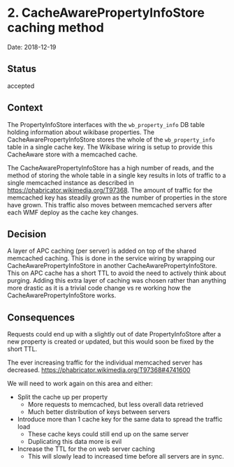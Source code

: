# 2. CacheAwarePropertyInfoStore caching method

Date: 2018-12-19

## Status

accepted

## Context

The PropertyInfoStore interfaces with the `wb_property_info` DB table holding information about wikibase properties.
The CacheAwarePropertyInfoStore stores the whole of the `wb_property_info` table in a single cache key.
The Wikibase wiring is setup to provide this CacheAware store with a memcached cache.

The CacheAwarePropertyInfoStore has a high number of reads, and the method of storing the whole table in a single key
results in lots of traffic to a single memcached instance as described in https://phabricator.wikimedia.org/T97368.
The amount of traffic for the memcached key has steadily grown as the number of properties in the store have grown.
This traffic also moves between memcached servers after each WMF deploy as the cache key changes.

## Decision

A layer of APC caching (per server) is added on top of the shared memcached caching.
This is done in the service wiring by wrapping our CacheAwarePropertyInfoStore in another CacheAwarePropertyInfoStore.
This on APC cache has a short TTL to avoid the need to actively think about purging.
Adding this extra layer of caching was chosen rather than anything more drastic as it is a trivial code change vs re working how the CacheAwarePropertyInfoStore works.

## Consequences

Requests could end up with a slightly out of date PropertyInfoStore after a new property is created or updated, but
this would soon be fixed by the short TTL.

The ever increasing traffic for the individual memcached server has decreased.
https://phabricator.wikimedia.org/T97368#4741600

We will need to work again on this area and either:
 - Split the cache up per property
   - More requests to memcached, but less overall data retrieved
   - Much better distribution of keys between servers
 - Introduce more than 1 cache key for the same data to spread the traffic load
   - These cache keys could still end up on the same server
   - Duplicating this data more is evil
 - Increase the TTL for the on web server caching
   - This will slowly lead to increased time before all servers are in sync.
